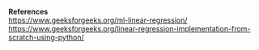 **References** <br>
https://www.geeksforgeeks.org/ml-linear-regression/ <br>
https://www.geeksforgeeks.org/linear-regression-implementation-from-scratch-using-python/ <br>
